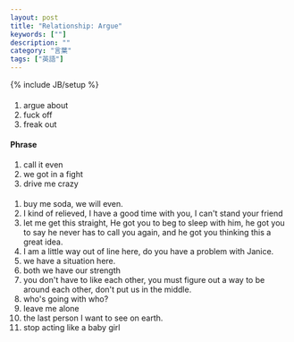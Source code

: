 ```yaml
---
layout: post
title: "Relationship: Argue"
keywords: [""]
description: ""
category: "言葉"
tags: ["英語"]
---
```

{% include JB/setup %}

####
1. argue about
2. fuck off
3. freak out




#### Phrase
1. call it even
2. we got in a fight
3. drive me crazy

####
1. buy me soda, we will even.
2. I kind of relieved, I have a good time with you, I can't stand your friend
3. let me get this straight, He got you to beg to sleep with him, he got you to
   say he never has to call you again, and he got you thinking this a great
   idea.
4. I am a little way out of line here, do you have a problem with Janice.
5. we have a situation here.
6. both we have our strength 
7. you don't have to like each other, you must figure out a way to be around
   each other, don't put us in the middle.
8. who's going with who?
9. leave me alone
1. the last person I want to see on earth.
2. stop acting like a baby girl

